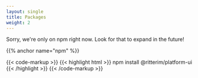 ```yaml
---
layout: single
title: Packages
weight: 2
---
```


Sorry, we're only on npm right now. Look for that to expand in the future!

{{% anchor name="npm" %}}

{{< code-markup >}}
{{< highlight html >}}
npm install @ritterim/platform-ui
{{< /highlight >}}
{{< /code-markup >}}
